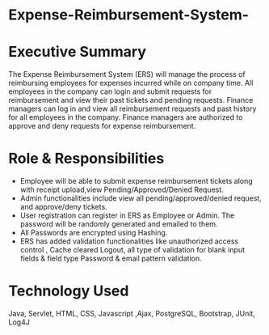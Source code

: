 # Expense-Reimbursement-System-

# Executive Summary

The Expense Reimbursement System (ERS) will manage the process of reimbursing employees for expenses incurred while on company time. All employees in the company can login and submit requests for reimbursement and view their past tickets and pending requests. Finance managers can log in and view all reimbursement requests and past history for all employees in the company. Finance managers are authorized to approve and deny requests for expense reimbursement.

# Role & Responsibilities

- Employee  will be able to submit expense reimbursement tickets along with receipt upload,view   Pending/Approved/Denied Request.
- Admin functionalities include view all pending/approved/denied request, and  approve/deny tickets.
- User registration can register in ERS as Employee or Admin. The password will be randomly generated   and emailed to them.
- All Passwords are encrypted using Hashing.
- ERS has added validation functionalities like unauthorized access control , Cache cleared Logout,    all type of validation for blank input fields & field type Password & email pattern validation.

# Technology Used
 
Java, Servlet, HTML, CSS, Javascript ,Ajax, PostgreSQL, Bootstrap, JUnit, Log4J
